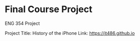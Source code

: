 # Final Course Project
ENG 354 Project

Project Title: History of the iPhone
Link: https://jt486.github.io
